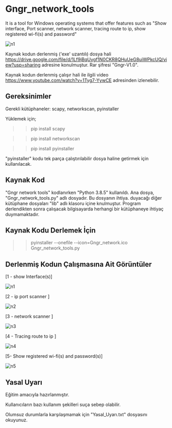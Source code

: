 # Gngr_network_tools
It is a tool for Windows operating systems that offer features such as "Show interface, Port scanner, network scanner, tracing route to ip, show registered wi-fi(s) and password" 


![n1](https://user-images.githubusercontent.com/71177413/114878553-09b9d500-9e09-11eb-8b51-16ea77ea7604.JPG)

Kaynak kodun derlenmiş ('exe' uzantılı) dosya hali https://drive.google.com/file/d/1Lf9jBqUvgf1N0CKR8QHuUeG8uiWPkcUQ/view?usp=sharing adresine konulmuştur. Rar şifresi "Gngr-V1.0".

Kaynak kodun derlenmiş çalışır hali ile ilgili video https://www.youtube.com/watch?v=1Tyg7-YywCE adresinden izlenebilir.


Gereksinimler
------------------------
Gerekli kütüphaneler: scapy, networkscan, pyinstaller

Yüklemek için;

>>pip install scapy

>>pip install networkscan

>>pip install pyinstaller

"pyinstaller" kodu tek parça çalıştırılabilir dosya haline getirmek için kullanılacak.


Kaynak Kod
--------------
"Gngr network tools" kodlanırken "Python 3.8.5" kullanıldı. Ana dosya, "Gngr_network_tools.py" adlı dosyadır. Bu dosyanın ihtiya. duyacağı diğer kütüphane dosyaları "lib" adlı klasoru içine knulmuştur. Program derlendikten sonra çalışacak bilgisayarda herhangi bir kütüphaneye ihtiyaç duymamaktadır.


Kaynak Kodu Derlemek İçin
--------------------------
>> pyinstaller --onefile --icon=Gngr_network.ico Gngr_network_tools.py


Derlenmiş Kodun Çalışmasına Ait Görüntüler
------------------------------------------
[1 - show Interface(s)]

![n1](https://user-images.githubusercontent.com/71177413/114880810-13443c80-9e0b-11eb-8d49-616c8afd451d.jpg)



[2 - ip port scanner ]

![n2](https://user-images.githubusercontent.com/71177413/114880898-2b1bc080-9e0b-11eb-96d0-3b8d68e23e11.jpg)



[3 - network scanner ]

![n3](https://user-images.githubusercontent.com/71177413/114880992-44247180-9e0b-11eb-8001-e2a351fc67f6.jpg)



[4 - Tracing route to ip ]

![n4](https://user-images.githubusercontent.com/71177413/114881256-80f06880-9e0b-11eb-9983-754ff615037e.jpg)



[5- Show registered wi-fi(s) and password(s)]

![n5](https://user-images.githubusercontent.com/71177413/114881354-99608300-9e0b-11eb-9947-1353d3fa9624.jpg)



Yasal Uyarı
------------------
Eğitim amacıyla hazırlanmıştır.

Kullanıcıların bazı kullanım şekilleri suça sebep olabilir.

Olumsuz durumlarla karşılaşmamak için "Yasal_Uyarı.txt" dosyasını okuyunuz.
